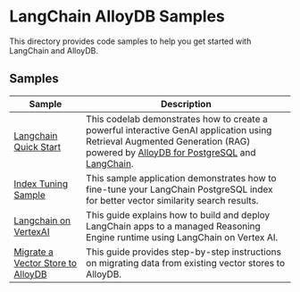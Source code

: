 # LangChain AlloyDB Samples

This directory provides code samples to help you get started with LangChain and AlloyDB.

## Samples

| Sample | Description |
| ------ | ----------- |
| [Langchain Quick Start](samples/langchain_quick_start.ipynb) | This codelab demonstrates how to create a powerful interactive GenAI application using Retrieval Augmented Generation (RAG) powered by [AlloyDB for PostgreSQL](https://cloud.google.com/alloydb) and [LangChain](https://www.langchain.com/). |
| [Index Tuning Sample](samples/index_tuning_sample) | This sample application demonstrates how to fine-tune your LangChain PostgreSQL index for better vector similarity search results. |
| [Langchain on VertexAI](samples/langchain_on_vertexai) | This guide explains how to build and deploy LangChain apps to a managed Reasoning Engine runtime using LangChain on Vertex AI. |
| [Migrate a Vector Store to AlloyDB](samples/migrations/migrate_vectorstore_to_alloydb.md) | This guide provides step-by-step instructions on migrating data from existing vector stores to  AlloyDB. |